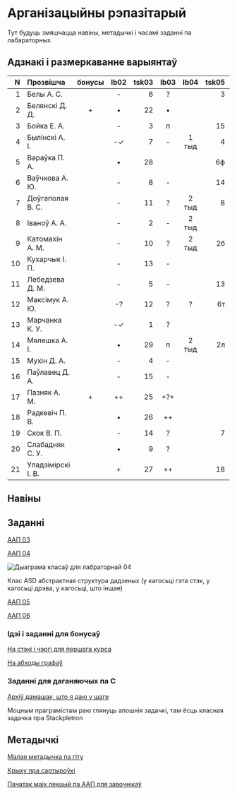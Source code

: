 # Арганізацыйны рэпазітарый

Тут будуць змяшчацца навіны, метадычкі і часамі заданні па лабараторных.

## Адзнакі і размеркаванне варыянтаў


|N  |Прозвішча         |бонусы|lb02|tsk03|lb03|lb04 |tsk05|lb05|
|--:|:-----------------|:----:|:--:|----:|:--:|:---:|----:|:--:|
|  1|Белы А. С.        |      |-   | 6   |?   |     |3    |
|  2|Белянскі Д. Д.    |+     |•   |22   |•   |     |     |
|  3|Бойка Е. А.       |      |-   | 3   |п   |     |15   |?
|  4|Былінскі А. І.    |      |-✓  | 7   |-   |1 тыд|4    |?
|  5|Вараўка П. А.     |      |•   |28   |    |     |6ф   |
|  6|Ваўчкова А. Ю.    |      |-   | 8   |-   |     |14   |?
|  7|Доўгаполая В. С.  |      |-   |11   |?   |2 тыд|8    |
|  8|Іваноў А. А.      |      |-   | 2   |-   |2 тыд|     |
|  9|Катомахін А. М.   |      |-   |10   |?   |2 тыд|2б   |?
| 10|Кухарчык І. П.    |      |-   |13   |-   |     |     |
| 11|Лебедзева Д. М.   |      |-   | 5   |-   |     |13   |
| 12|Максімук А. Ю.    |      |-?  |12   |?   |?    |6т   |
| 13|Марчанка К. У.    |      |-✓  | 1   |?   |     |     |-
| 14|Мялешка А. І.     |      |•   |29   |п   |2 тыд|2л   |?
| 15|Мухін Д. А.       |      |-   | 4   |-   |     |     |
| 16|Паўлавец Д. А.    |      |-   |15   |-   |     |     |
| 17|Пазняк А. М.      |+     |++  |25   |+?+ |     |     |
| 18|Радкевіч П. В.    |      |•   |26   |++  |     |     |
| 19|Скок В. П.        |      |-   |14   |?   |     |7    |
| 20|Слабадняк С. У.   |      |•   | 9   |?   |     |     |
| 21|Уладзімірскі І. В.|      |+   |27   |++  |     |18   |


## Навіны

## Заданні

[ААП 03](https://github.com/BSU2013gr04Lego/Workflow/releases/download/task03/OOPlb03.pdf)

[ААП 04](https://github.com/BSU2013gr04Lego/Workflow/releases/download/OOP04/OOPlb04.pdf)

![Дыаграма класаў для лабраторнай 04](https://raw.githubusercontent.com/BSU2013gr04Lego/Workflow/master/pimplNVI.png)

Клас ASD абстрактная структура дадзеных (у кагосьці гэта стэк, у кагосьці дрэва, у кагосьці, што іншае)

[ААП 05](https://github.com/BSU2013gr04Lego/Workflow/releases/download/polimorphism/Polimorfizm.pdf)

[ААП 06](https://github.com/BSU2013gr04Lego/Workflow/releases/download/templates/OOPlb06.pdf)

### Ідэі і заданні для бонусаў

[На стэкі і чэргі для першага курса](https://github.com/BSU2013gr04Lego/Workflow/releases/download/%D0%B1%D0%BE%D0%BD%D1%83%D1%81%D1%8B/StekiCxerhi.pdf)

[На абходы графаў](https://github.com/BSU2013gr04Lego/Workflow/releases/download/%D0%B1%D0%BE%D0%BD%D1%83%D1%81%D1%8B/Obvhody1grup.pdf)

### Заданні для даганяючых па С

[Архіў дамашак, што я даю у шаге](https://github.com/BSU2013gr04Lego/Workflow/releases/download/forNewbie/dzArchive.7z)

Моцным праграмістам раю глянуць апошнія задачкі, там ёсць класная задачка пра Stackpletron

## Метадычкі
[Малая метадычка па гіту](https://github.com/BSU2013gr4Lego/Example/releases/download/gitPdf/AboutGit.pdf)

[Крыху пра сартыроўкі](https://github.com/BSU2013gr04Lego/Workflow/releases/download/%D0%B1%D0%BE%D0%BD%D1%83%D1%81%D1%8B/KSR_SortMasEd1.pdf)

[Пачатак маіх лекцый па ААП для завочнікаў](https://github.com/BSU2013gr04Lego/Workflow/releases/download/forNewbie/LekciiAAP1.pdf)
